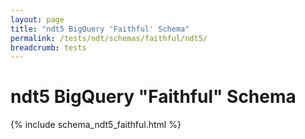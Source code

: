 ```yaml
---
layout: page
title: "ndt5 BigQuery 'Faithful' Schema"
permalink: /tests/ndt/schemas/faithful/ndt5/
breadcrumb: tests
---
```


# ndt5 BigQuery "Faithful" Schema

{% include schema_ndt5_faithful.html %}